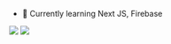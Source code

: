 - 🌱 Currently learning Next JS, Firebase


<!---
zagibest/zagibest is a ✨ special ✨ repository because its `README.md` (this file) appears on your GitHub profile.
You can click the Preview link to take a look at your changes.
--->
<img src="https://github-readme-stats.vercel.app/api?username=zagibest&show_icons=true&count_private=true"/>
<img src="https://github-readme-stats.vercel.app/api/top-langs?username=zagibest" display="inline"/>
